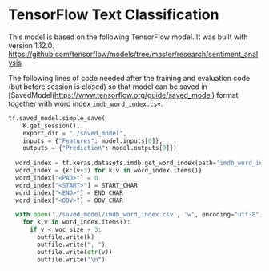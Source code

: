 
# TensorFlow Text Classification 
This model is based on the following TensorFlow model. It was built with version 1.12.0.
https://github.com/tensorflow/models/tree/master/research/sentiment_analysis

The following lines of code needed after the training and evaluation code (but before session is closed) so that model can be saved in [SavedModel(https://www.tensorflow.org/guide/saved_model) format together with word index `imdb_word_index.csv`.

``` python
tf.saved_model.simple_save(
    K.get_session(),
    export_dir = "./saved_model",
    inputs = {"Features": model.inputs[0]},
    outputs = {"Prediction": model.outputs[0]})
  
  word_index = tf.keras.datasets.imdb.get_word_index(path='imdb_word_index.json')
  word_index = {k:(v+3) for k,v in word_index.items()}
  word_index["<PAD>"] = 0
  word_index["<START>"] = START_CHAR
  word_index["<END>"] = END_CHAR  
  word_index["<OOV>"] = OOV_CHAR

  with open('./saved_model/imdb_word_index.csv', 'w', encoding="utf-8") as outfile:
    for k,v in word_index.items():
      if v < voc_size + 3:
        outfile.write(k)
        outfile.write(", ")
        outfile.write(str(v))
        outfile.write("\n")
```